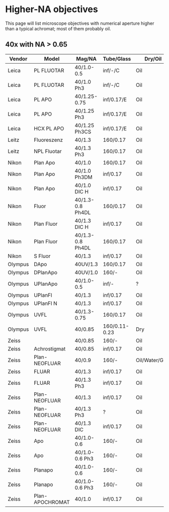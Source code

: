 # Higher-NA objectives

This page will list microscope objectives with numerical aperture higher than a typical achromat; most of them probably oil.

## 40x with NA > 0.65

| Vendor | Model | Mag/NA | Tube/Glass | Dry/Oil | Correction | Notes |
|--------|-------|--------|------------|---------|------------|-------|
| Leica | PL FLUOTAR | 40/1.0-0.5 | inf/-/C | Oil | ? | 506007 |
| Leica | PL FLUOTAR | 40/1.0 Ph3 | inf/-/C | Oil | ? | 506016 |
| Leica | PL APO | 40/1.25-0.75 | inf/0.17/E | Oil | ? | 506105 |
| Leica | PL APO | 40/1.25 Ph3 | inf/0.17/E | Oil | ? | 506106 |
| Leica | HCX PL APO | 40/1.25 Ph3CS | inf/0.17/E | Oil | ? | 506181 |
| Leitz | Fluoreszenz | 40/1.3 | 160/0.17 | Oil | ? | |
| Leitz | NPL Fluotar | 40/1.3 Ph3 | 160/0.17 | Oil | ? | |
| Nikon | Plan Apo | 40/1.0 | 160/0.17 | Oil | ? | |
| Nikon | Plan Apo | 40/1.0 Ph3DM | inf/0.17 | Oil | ? | |
| Nikon | Plan Apo | 40/1.0 DIC H | inf/0.17 | Oil | ? | MRD01400 |
| Nikon | Fluor | 40/1.3-0.8 Ph4DL | 160/0.17 | Oil | ? | Iris |
| Nikon | Plan Fluor | 40/1.3 DIC H | inf/0.17 | Oil | ? | MRH01400 |
| Nikon | Plan Fluor | 40/1.3-0.8 Ph4DL | 160/0.17 | Oil | ? | Iris |
| Nikon | S Fluor | 40/1.3 | inf/0.17 | Oil | ? | |
| Olympus | DApo | 40UV/1.3 | 160/0.17 | Oil | ? | |
| Olympus | DPlanApo | 40UV/1.0 | 160/- | Oil | ? | |
| Olympus | UPlanApo | 40/1.0-0.5 | inf/- | ? | Iris |
| Olympus | UPlanFl | 40/1.3 | inf/0.17 | Oil | ? | |
| Olympus | UPlanFl N | 40/1.3 | inf/0.17 | Oil | ? | |
| Olympus | UVFL | 40/1.3-0.75 | 160/0.17 | Oil | ? | Iris |
| Olympus | UVFL | 40/0.85 | 160/0.11-0.23 | Dry | ? | Iris |
| Zeiss | | 40/0.85 | 160/- | Oil | Req'd | 46 17 06 |
| Zeiss | Achrostigmat | 40/0.85 | inf/0.17 | Oil | Req'd? | 44 02 50 |
| Zeiss | Plan-NEOFLUAR | 40/0.9 | 160/- | Oil/Water/Glyc | Req'd? | 46 17 25 |
| Zeiss | FLUAR | 40/1.3 | inf/0.17 | Oil | Req'd? | 44 02 55 |
| Zeiss | FLUAR | 40/1.3 Ph3 | inf/0.17 | Oil | Req'd? | |
| Zeiss | Plan-NEOFLUAR | 40/1.3 | inf/0.17 | Oil | Req'd? | 44 04 50 |
| Zeiss | Plan-NEOFLUAR | 40/1.3 Ph3 | ? | Oil | Req'd? | 44 04 51 |
| Zeiss | Plan-NEOFLUAR | 40/1.3 DIC | inf/0.17 | Oil | Req'd? | |
| Zeiss | Apo | 40/1.0-0.6 | 160/- | Oil | Req'd | Iris |
| Zeiss | Apo | 40/1.0-0.6 Ph3 | 160/- | Oil | Req'd | Iris |
| Zeiss | Planapo | 40/1.0-0.6 | 160/- | Oil | Req'd | Iris, 46 17 46 |
| Zeiss | Planapo | 40/1.0-0.6 Ph3 | 160/- | Oil | Req'd | Iris, 46 17 47 |
| Zeiss | Plan-APOCHROMAT | 40/1.0 | inf/0.17 | Oil | Req'd? | Iris, 44 07 56 |
